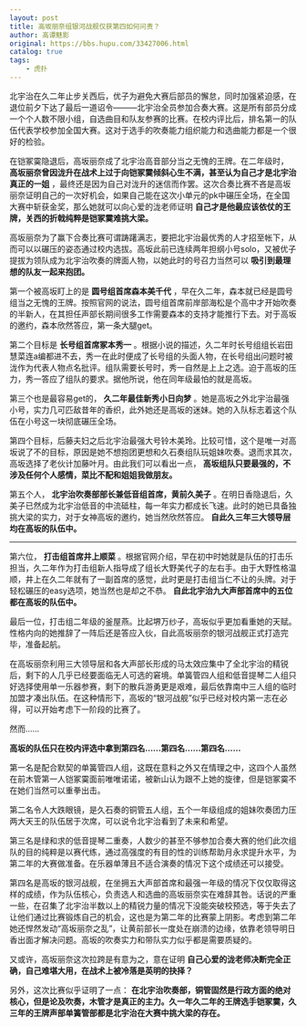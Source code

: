 ```yaml
---
layout: post
title: 高坂丽奈组银河战舰仅获第四如何问责？
author: 高谭魅影
original: https://bbs.hupu.com/33427006.html
catalog: true
tags:
    - 虎扑
---
```

北宇治在久二年止步关西后，优子为避免大赛后部员的懈怠，同时加强紧迫感，在退位前夕下达了最后一道诏令———北宇治全员参加合奏大赛。这是所有部员分成一个个人数不限小组，自选曲目和队友参赛的比赛。在校内评比后，排名第一的队伍代表学校参加全国大赛。这对于选手的吹奏能力组织能力和选曲能力都是一个很好的检验。

  

在铠冢霙隐退后，高坂丽奈成了北宇治高音部分当之无愧的王牌。在二年级时，
**高坂丽奈曾因泷升在战术上过于向铠冢霙倾斜心生不满，甚至认为自己才是北宇治真正的一姐**
，最终还是因为自己对泷升的迷信而作罢。这次合奏比赛不吝是高坂丽奈证明自己的一次好机会，如果自己能在这次小单元的pk中碾压全场，在全国大赛中斩获金奖，那么她就可以向心爱的泷老师证明
**自己才是他最应该依仗的王牌，关西的折戟纯粹是铠冢霙难挑大梁。**

  

高坂丽奈为了赢下合奏比赛可谓踌躇满志，要把北宇治最优秀的人才招至帐下，从而可以以碾压的姿态通过校内选拔。高坂此前已连续两年担纲小号solo，又被优子提拔为领队成为北宇治吹奏的牌面人物，以她此时的号召力当然可以
**吸引到最理想的队友一起来抱团。**

  

第一个被高坂盯上的是 **圆号组首席森本美千代**
，早在久二年，森本就已经是圆号组当之无愧的王牌。按照官网的说法，圆号组首席前岸部海松是个高中才开始吹奏的半新人，在其担任声部长期间很多工作需要森本的支持才能推行下去。对于高坂的邀约，森本欣然答应，第一条大腿get。

  

第二个目标是 **长号组首席冢本秀一**
。根据小说的描述，久二年时长号组组长岩田慧菜连a编都进不去，秀一在此时便成了长号组的头面人物，在长号组出问题时被泷作为代表人物点名批评。组队需要长号时，秀一自然是上上之选。迫于高坂的压力，秀一答应了组队的要求。据他所说，他在同年级最怕的就是高坂。

  

第三个也是最容易get的， **久二年最佳新秀小日向梦**
。她是高坂之外北宇治最强小号，实力几可匹敌昔年的香织，此外她还是高坂的迷妹。她的入队标志着这个队伍在小号这一块彻底碾压全场。

  

第四个目标，后藤夫妇之后北宇治最强大号铃木美玲。比较可惜，这个是唯一对高坂说了不的目标，原因是她不想抱团更想和久石奏组队玩姐妹吹奏。退而求其次，高坂选择了老伙计加藤叶月。由此我们可以看出一点，
**高坂组队只要最强的，不涉及任何个人感情，菜比不配和姐姐我做朋友。**

  

第五个人， **北宇治吹奏部部长兼低音组首席，黄前久美子**
。在明日香隐退后，久美子已然成为北宇治低音的中流砥柱，每一年实力都成长飞速。此时的她已具备独挑大梁的实力，对于女神高坂的邀约，她当然欣然答应。
**自此久三年三大领导层均在高坂的队伍中。**

 ****

第六位， **打击组首席井上顺菜**
。根据官网介绍，早在初中时她就是队伍的打击乐担当，久二年作为打击组新人指导成了组长大野美代子的左右手。由于大野性格温顺，井上在久二年就有了一副首席的感觉，此时更是打击组当仁不让的头牌。对于轻松碾压的easy选项，她当然也是却之不恭。
**自此北宇治九大声部首席中的五位都在高坂的队伍中。**

  

最后一位，打击组二年级的釜屋燕。比起堺万纱子，高坂似乎更加看重她的天赋。性格内向的她推辞了一阵后还是答应入伙，自此高坂丽奈的银河战舰正式打造完毕，准备起航。

  

在高坂丽奈利用三大领导层和各大声部长形成的马太效应集中了全北宇治的精锐后，剩下的人几乎已经要面临无人可选的窘境。单簧管四人组和低音提琴二人组只好选择使用单一乐器参赛，剩下的散兵游勇更是艰难，最后依靠南中三人组的临时加盟才凑出队伍。在这种情形下，高坂的“银河战舰”似乎已经对校内第一志在必得，可以开始考虑下一阶段的比赛了。

  

然而……

  

 **高坂的队伍只在校内评选中拿到第四名……第四名……第四名……**

  

第一名是配合默契的单簧管四人组，这既在意料之外又在情理之中，这四个人虽然在前木管第一人铠冢霙面前唯唯诺诺，被新山认为跟不上她的旋律，但是铠冢霙不在她们当然可以重拳出击。

  

第二名令人大跌眼镜，是久石奏的铜管五人组，五个一年级组成的姐妹吹奏团力压两大天王的队伍居于次席，可以说令北宇治看到了未来和希望。

  

第三名是绿和求的低音提琴二重奏，人数少的甚至不够参加合奏大赛的他们此次组队的目的纯粹是以赛代练，通过高强度的有目的性的训练帮助月永求提升水平，为第二年的大赛做准备。在乐器单薄且不适合演奏的情况下这个成绩还可以接受。

  

第四名是高坂的银河战舰，在坐拥五大声部首席和最强一年级的情况下仅仅取得这样的成绩，作为队伍核心，负责选人和选曲的高坂丽奈实在难辞其咎。话说的严重一些，在召集了北宇治半数以上的精锐力量的情况下没能突破校预选，等于失去了让他们通过比赛锻炼自己的机会，这也是为第二年的比赛蒙上阴影。考虑到第二年她还悍然发动“高坂丽奈之乱”，让黄前部长一度处在崩溃的边缘，依靠老领导明日香出面才解决问题。高坂的吹奏实力和带队实力似乎都是需要质疑的。

  

又或许，高坂丽奈这次拉跨是有意为之，意在证明 **自己心爱的泷老师决断完全正确，自己难堪大用，在战术上被冷落是英明的抉择？**

  

另外，这次比赛似乎证明了一点：
**在北宇治吹奏部，铜管固然是行政方面的绝对核心，但是论及吹奏，木管才是真正的主力。久一年久二年的王牌选手铠冢霙，久三年的王牌声部单簧管部都是北宇治在大赛中挑大梁的存在。**

